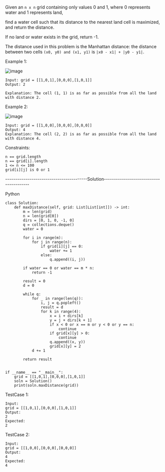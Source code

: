 Given an ```n x n``` grid containing only values 0 and 1, where 0 represents water and 1 represents land, 

find a water cell such that its distance to the nearest land cell is maximized, and return the distance. 

If no land or water exists in the grid, return -1.

The distance used in this problem is the Manhattan distance: the distance between two cells ```(x0, y0) and (x1, y1)``` is ```|x0 - x1| + |y0 - y1|```.

 

Example 1:

![image](https://user-images.githubusercontent.com/22728867/218154016-051cf286-e451-4400-9497-9db9efe514f1.png)

```
Input: grid = [[1,0,1],[0,0,0],[1,0,1]]
Output: 2

Explanation: The cell (1, 1) is as far as possible from all the land with distance 2.
```

Example 2:

![image](https://user-images.githubusercontent.com/22728867/218154153-ab0d4869-ad6e-40be-a563-106da1a9c491.png)

```
Input: grid = [[1,0,0],[0,0,0],[0,0,0]]
Output: 4
Explanation: The cell (2, 2) is as far as possible from all the land with distance 4.
```

Constraints:
```
n == grid.length
n == grid[i].length
1 <= n <= 100
grid[i][j] is 0 or 1
```


-----------------------------------------Solution----------------------------------------

Python

```
class Solution:
    def maxDistance(self, grid: List[List[int]]) -> int:
        m = len(grid)
        n = len(grid[0])
        dirs = [0, 1, 0, -1, 0]
        q = collections.deque()
        water = 0

        for i in range(m):
            for j in range(n):
                if grid[i][j] == 0:
                    water += 1
                else:
                    q.append((i, j))
        
        if water == 0 or water == m * n:
            return -1

        result = 0
        d = 0

        while q:
            for _ in range(len(q)):
                i, j = q.popleft()
                result = d
                for k in range(4):
                    x = i + dirs[k]
                    y = j + dirs[k + 1]
                    if x < 0 or x == m or y < 0 or y == n:
                        continue
                    if grid[x][y] > 0:
                        continue
                    q.append((x, y))
                    grid[x][y] = 2  
            d += 1

        return result


if __name__ == "__main__":
    grid = [[1,0,1],[0,0,0],[1,0,1]]
    soln = Solution()
    print(soln.maxDistance(grid))

```

TestCase 1:
```
Input:
grid = [[1,0,1],[0,0,0],[1,0,1]]
Output:
2
Expected:
2
```

TestCase 2:
```
Input:
grid = [[1,0,0],[0,0,0],[0,0,0]]
Output:
4
Expected:
4
```

